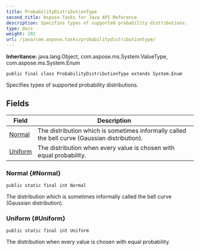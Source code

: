 ```yaml
---
title: ProbabilityDistributionType
second_title: Aspose.Tasks for Java API Reference
description: Specifies types of supported probability distributions.
type: docs
weight: 201
url: /java/com.aspose.tasks/probabilitydistributiontype/
---
```


**Inheritance:**
java.lang.Object, com.aspose.ms.System.ValueType, com.aspose.ms.System.Enum
```
public final class ProbabilityDistributionType extends System.Enum
```

Specifies types of supported probability distributions.
## Fields

| Field | Description |
| --- | --- |
| [Normal](#Normal) | The distribution which is sometimes informally called the bell curve (Gaussian distribution). |
| [Uniform](#Uniform) | The distribution when every value is chosen with equal probability. |
### Normal {#Normal}
```
public static final int Normal
```


The distribution which is sometimes informally called the bell curve (Gaussian distribution).

### Uniform {#Uniform}
```
public static final int Uniform
```


The distribution when every value is chosen with equal probability.

